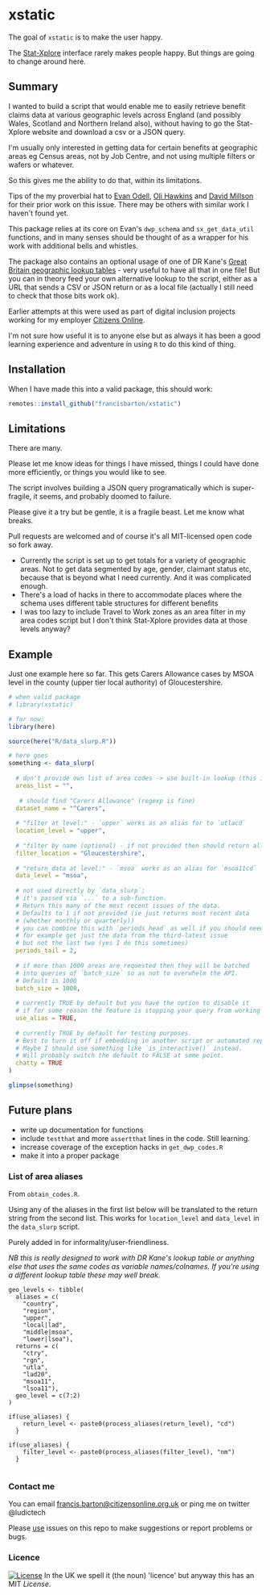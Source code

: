 
# xstatic

<!-- badges: start -->
<!-- badges: end -->

The goal of `xstatic` is to make the user happy.

The [Stat-Xplore](https://stat-xplore.dwp.gov.uk/) interface rarely makes people happy.
But things are going to change around here.

## Summary

I wanted to build a script that would enable me to easily retrieve benefit claims data at various geographic levels across England (and possibly Wales, Scotland and Northern Ireland also), without having to go the Stat-Xplore website and download a csv or a JSON query.

I'm usually only interested in getting data for certain benefits at geographic areas eg Census areas, not by Job Centre, and not using multiple filters or wafers or whatever.

So this gives me the ability to do that, within its limitations.

Tips of the my proverbial hat to
[Evan Odell](https://github.com/dr-uk/dwpstat),
[Oli Hawkins](https://github.com/olihawkins/statxplorer) and
[David Millson](https://github.com/davidmillson/stat-xplore-R)
for their prior work on this issue.
There may be others with similar work I haven't found yet.

This package relies at its core on Evan's `dwp_schema` and `sx_get_data_util` functions, and in many senses should be thought of as a wrapper for his work with additional bells and whistles.

The package also contains an optional usage of one of DR Kane's [Great Britain geographic lookup tables](https://github.com/drkane/geo-lookups/) - very useful to have all that in one file!
But you can in theory feed your own alternative lookup to the script, either as a URL that sends a CSV or JSON return or as a local file (actually I still need to check that those bits work ok).

Earlier attempts at this were used as part of digital inclusion projects working for my employer [Citizens Online](https://www.citizensonline.org.uk).

I'm not sure how useful it is to anyone else but as always it has been a good learning experience and adventure in using `R` to do this kind of thing.

## Installation

When I have made this into a valid package, this should work:

``` r
remotes::install_github("francisbarton/xstatic")

```

## Limitations

There are many.

Please let me know ideas for things I have missed,
things I could have done more efficiently, or
things you would like to see.

The script involves building a JSON query programatically which is super-fragile, it seems, and probably doomed to failure.

Please give it a try but be gentle, it is a fragile beast.
Let me know what breaks.

Pull requests are welcomed and of course it's all MIT-licensed open code so fork away.

* Currently the script is set up to get totals for a variety of geographic areas.
Not to get data segmented by age, gender, claimant status etc, because that is beyond what I need currently.
And it was complicated enough.
* There's a load of hacks in there to accommodate places where the schema uses different table structures for different benefits
* I was too lazy to include Travel to Work zones as an area filter in my area codes script but I don't think Stat-Xplore provides data at those levels anyway?

## Example

Just one example here so far.
This gets Carers Allowance cases by MSOA level in the county (upper tier local authority) of Gloucestershire.

``` r
# when valid package
# library(xstatic)

# for now:
library(here)

source(here("R/data_slurp.R"))

# here goes
something <- data_slurp(
  
  # don't provide own list of area codes -> use built-in lookup (this is the default)
  areas_list = "", 
  
   # should find "Carers Allowance" (regexp is fine)
  dataset_name = "^Carers",
  
  # "filter at level:" - `upper` works as an alias for to `utlacd`
  location_level = "upper", 
  
  # "filter by name (optional) - if not provided then should return all at `location_level` 
  filter_location = "Gloucestershire", 
  
  # "return data at level:" - `msoa` works as an alias for `msoa11cd`
  data_level = "msoa",
  
  # not used directly by `data_slurp`;
  # it's passed via `...` to a sub-function.
  # Return this many of the most recent issues of the data.
  # Defaults to 1 if not provided (ie just returns most recent data
  # (whether monthly or quarterly))
  # you can combine this with `periods_head` as well if you should need to
  # for example get just the data from the third-latest issue
  # but not the last two (yes I do this sometimes)
  periods_tail = 2,
  
  # if more than 1000 areas are requested then they will be batched
  # into queries of `batch_size` so as not to overwhelm the API.
  # Default is 1000
  batch_size = 1000,
  
  # currently TRUE by default but you have the option to disable it
  # if for some reason the feature is stopping your query from working
  use_alias = TRUE,
  
  # currently TRUE by default for testing purposes.
  # Best to turn it off if embedding in another script or automated report
  # Maybe I should use something like `is_interactive()` instead.
  # Will probably switch the default to FALSE at some point.
  chatty = TRUE
)

glimpse(something)

```

## Future plans

* write up documentation for functions
* include `testthat` and more `assertthat` lines in the code. Still learning.
* increase coverage of the exception hacks in `get_dwp_codes.R`
* make it into a proper package


### List of area aliases

From `obtain_codes.R`.

Using any of the aliases in the first list below will be translated to the return string from the second list.
This works for `location_level` and `data_level` in the `data_slurp` script.

Purely added in for informality/user-friendliness.

*NB this is really designed to work with DR Kane's lookup table or anything else that uses the same codes as variable names/colnames. If you're using a different lookup table these may well break.*

```{r}
geo_levels <- tibble(
  aliases = c(
    "country",
    "region",
    "upper",
    "local|lad",
    "middle|msoa",
    "lower|lsoa"),
  returns = c(
    "ctry",
    "rgn",
    "utla",
    "lad20",
    "msoa11",
    "lsoa11"),
  geo_level = c(7:2)
)

if(use_aliases) {
    return_level <- paste0(process_aliases(return_level), "cd")
  }
  
if(use_aliases) {
    filter_level <- paste0(process_aliases(filter_level), "nm")
  }
  
```

### Contact me

You can email francis.barton@citizensonline.org.uk or ping me on twitter @ludictech

Please [use](https://trinkerrstuff.wordpress.com/2013/08/31/github-package-ideas-i-stole/) issues on this repo to make suggestions or report problems or bugs.

### Licence

[![License](http://img.shields.io/:license-mit-blue.svg?style=flat-square)](http://badges.mit-license.org)
In the UK we spell it (the noun) 'licence' but anyway this has an MIT *License*.